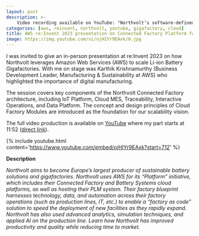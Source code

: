 ```yaml
---
layout: post
description: >-
    Video recording available on YouTube: "Northvolt’s software-defined factories"
categories: [aws, reinvent, northvolt, youtube, gigafactory, cloud]
title: AWS re:Invent 2023 presentation on Connected Factory Platform for Northvolt gigafactories
image: https://img.youtube.com/vi/ojHIYr9EAxk/0.jpg
---
```


I was invited to give an in-person presentation at re:Invent 2023 on how Northvolt leverages Amazon Web Services (AWS) to scale Li-ion Battery Gigafactories. With me on stage was Karthik Krishnamurthy (Business Development Leader, Manufacturing & Sustainability at AWS) who highlighted the importance of digital manufacturing.

The session covers key components of the Northvolt Connected Factory architecture, including IoT Platform, Cloud MES, Traceability, Interactive Operations, and Data Platform. The concept and design principles of Cloud Factory Modules are introduced as the foundation for our scalability vision.

The full video production is available on [YouTube](https://www.youtube.com/watch?v=ojHIYr9EAxk) where my part starts at 11:52 ([direct link](https://www.youtube.com/watch?v=ojHIYr9EAxk&t=712s)).

{% include youtube.html content='https://www.youtube.com/embed/ojHIYr9EAxk?start=712' %}

**Description**

*Northvolt aims to become Europe’s largest producer of sustainable battery solutions and gigafactories. Northvolt uses AWS for its “Platform” initiative, which includes their Connected Factory and Battery Systems cloud platforms, as well as hosting their PLM system. Their factory blueprint harnesses technology, data, and automation across their factory operations (such as production lines, IT, etc.) to enable a “factory as code” solution to speed the deployment of new facilities as they rapidly expand. Northvolt has also used advanced analytics, simulation techniques, and applied AI on the production line. Learn how Northvolt has improved productivity and quality while reducing time to market.*